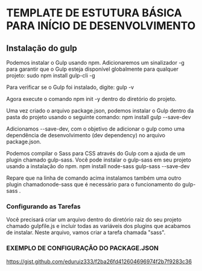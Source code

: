 # TEMPLATE DE ESTUTURA BÁSICA PARA INÍCIO DE DESENVOLVIMENTO

## Instalação do gulp

Podemos instalar o Gulp usando npm. Adicionaremos um sinalizador -g para garantir que o Gulp esteja disponível globalmente para qualquer projeto:
sudo npm install gulp-cli -g

Para verificar se o Gulp foi instalado, digite:
gulp -v

Agora execute o comando npm init -y dentro do diretório do projeto.

Uma vez criado o arquivo package.json, podemos instalar o Gulp dentro da pasta do projeto usando o seguinte comando:
npm install gulp --save-dev

Adicionamos --save-dev, com o objetivo de adicionar o gulp como uma dependência de desenvolvimento (dev dependency) no arquivo package.json.

Podemos compilar o Sass para CSS através do Gulp com a ajuda de um plugin chamado gulp-sass. Você pode instalar o gulp-sass em seu projeto usando a instalação do npm.
npm install node-sass gulp-sass --save-dev

Repare que na linha de comando acima instalamos também uma outro plugin chamadonode-sass que é necessário para o funcionamento do gulp-sass .

### Configurando as Tarefas

Você precisará criar um arquivo dentro do diretório raiz do seu projeto chamado gulpfile.js e incluir todas as variáveis dos plugins que acabamos de instalar. Neste arquivo, vamos criar a tarefa chamada "sass".

### EXEMPLO DE CONFIGURAÇÃO DO PACKAGE.JSON

https://gist.github.com/eduruiz333/f2ba26fd412604696974f2b7f9283c36
